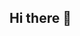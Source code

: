 ## Hi there 👋

<!--
**Jennni0/Jennni0** is a ✨ _special_ ✨ repository because its `README.md` (this file) appears on your GitHub profile.

Here are some ideas to get you started:

- 🔭 I’m currently working on cs1200
- 🌱 I’m currently learning ...
- 👯 I’m looking to collaborate on ...
- 🤔 I’m looking for help with ...
- 💬 Ask me about EVEYTHING!
- 📫 How to reach me: mei.xian@northeastern.edu
- 😄 Pronouns: she/her
- ⚡ Fun fact: I am in love with the new flavor of the OERO, the Coca Cola one.
-->
